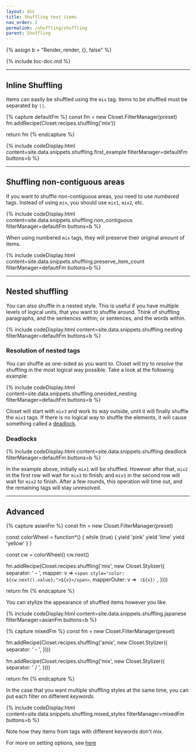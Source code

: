 ```yaml
---
layout: doc
title: Shuffling text items
nav_order: 1
permalink: /shuffling/shuffling
parent: Shuffling
---
```


{% assign b = "Render, render, {}, false" %}

{% include toc-doc.md %}

---

## Inline Shuffling

Items can easily be shuffled using the `mix` tag.
Items to be shuffled must be separated by `||`.

{% capture defaultFm %}
const fm = new Closet.FilterManager(preset)
fm.addRecipe(Closet.recipes.shuffling('mix'))

return fm
{% endcapture %}

{% include codeDisplay.html content=site.data.snippets.shuffling.first_example filterManager=defaultFm buttons=b %}

---

## Shuffling non-contiguous areas

If you want to shuffle non-contiguous areas, you need to use _numbered_ tags.
Instead of using `mix`, you should use `mix1`, `mix2`, etc.

{% include codeDisplay.html content=site.data.snippets.shuffling.non_contiguous filterManager=defaultFm buttons=b %}

When using numbered `mix` tags, they will preserve their original amount of items.

{% include codeDisplay.html content=site.data.snippets.shuffling.preserve_item_count filterManager=defaultFm buttons=b %}

---

## Nested shuffling

You can also shuffle in a nested style.
This is useful if you have multiple levels of logical units, that you want to shuffle around.
Think of shuffling paragraphs, and the sentences within; or sentences, and the words within.

{% include codeDisplay.html content=site.data.snippets.shuffling.nesting filterManager=defaultFm buttons=b %}

### Resolution of nested tags

You can shuffle as one-sided as you want to.
Closet will try to _resolve_ the shuffling in the most logical way possible.
Take a look at the following example:

{% include codeDisplay.html content=site.data.snippets.shuffling.onesided_nesting filterManager=defaultFm buttons=b %}

Closet will start with `mix3` and work its way outside, until it will finally shuffle the `mix1` tags.
If there is no logical way to shuffle the elements, it will cause something called a [deadlock](https://en.wikipedia.org/wiki/Deadlock).

### Deadlocks

{% include codeDisplay.html content=site.data.snippets.shuffling.deadlock filterManager=defaultFm buttons=b %}

In the example above, initially `mix1` will be shuffled.
However after that, `mix2` in the first row will wait for `mix3` to finish; and `mix3` in the second row will wait for `mix2` to finish.
After a few rounds, this operation will time out, and the remaining tags will stay unresolved.

---

## Advanced

{% capture asianFm %}
const fm = new Closet.FilterManager(preset)

const colorWheel = function*() {
  while (true) {
    yield 'pink'
    yield 'lime'
    yield 'yellow'
  }
}

const cw = colorWheel()
cw.next()

fm.addRecipe(Closet.recipes.shuffling('mix', new Closet.Stylizer({
  separator: '・',
  mapper: v => `<span style="color: ${cw.next().value};">${v}</span>`,
  mapperOuter: v => `〈${v}〉`,
})))

return fm
{% endcapture %}

You can stylize the appearance of shuffled items however you like.

{% include codeDisplay.html content=site.data.snippets.shuffling.japanese filterManager=asianFm buttons=b %}

{% capture mixedFm %}
const fm = new Closet.FilterManager(preset)

fm.addRecipe(Closet.recipes.shuffling('amix', new Closet.Stylizer({
  separator: '・',
})))

fm.addRecipe(Closet.recipes.shuffling('mix', new Closet.Stylizer({
  separator: ' / ',
})))

return fm
{% endcapture %}

In the case that you want multiple shuffling styles at the same time, you can put each filter on different _keywords_.

{% include codeDisplay.html content=site.data.snippets.shuffling.mixed_styles filterManager=mixedFm buttons=b %}

Note how they items from tags with different keywords don't mix.

For more on setting options, see [here](TODO)
